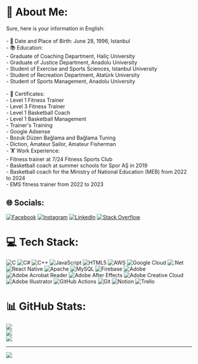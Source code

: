 # 💫 About Me:
Sure, here is your information in English:<br><br>- 🏀 Date and Place of Birth: June 28, 1996, Istanbul<br>- 📚 Education:<br>  - Graduate of Coaching Department, Haliç University<br>  - Graduate of Justice Department, Anadolu University<br>  - Student of Exercise and Sports Sciences, Istanbul University<br>  - Student of Recreation Department, Atatürk University<br>  - Student of Sports Management, Anadolu University<br><br>- 📜 Certificates:<br>  - Level 1 Fitness Trainer<br>  - Level 3 Fitness Trainer<br>  - Level 1 Basketball Coach<br>  - Level 1 Basketball Management<br>  - Trainer's Training<br>  - Google Adsense<br>  - Bozuk Düzen Bağlama and Bağlama Tuning<br>  - Diction, Amateur Sailor, Amateur Fisherman<br>- 🏋️ Work Experience:<br>  - Fitness trainer at 7/24 Fitness Sports Club<br>  - Basketball coach at summer schools for Spor AŞ in 2019<br>  - Basketball coach for the Ministry of National Education (MEB) from 2022 to 2024<br>  - EMS fitness trainer from 2022 to 2023<br>


## 🌐 Socials:
[![Facebook](https://img.shields.io/badge/Facebook-%231877F2.svg?logo=Facebook&logoColor=white)](https://facebook.com/aemreari) [![Instagram](https://img.shields.io/badge/Instagram-%23E4405F.svg?logo=Instagram&logoColor=white)](https://instagram.com/aemreari) [![LinkedIn](https://img.shields.io/badge/LinkedIn-%230077B5.svg?logo=linkedin&logoColor=white)](https://linkedin.com/in/aemreari) [![Stack Overflow](https://img.shields.io/badge/-Stackoverflow-FE7A16?logo=stack-overflow&logoColor=white)](https://stackoverflow.com/users/ahmetemreari67) 

# 💻 Tech Stack:
![C](https://img.shields.io/badge/c-%2300599C.svg?style=for-the-badge&logo=c&logoColor=white) ![C#](https://img.shields.io/badge/c%23-%23239120.svg?style=for-the-badge&logo=csharp&logoColor=white) ![C++](https://img.shields.io/badge/c++-%2300599C.svg?style=for-the-badge&logo=c%2B%2B&logoColor=white) ![JavaScript](https://img.shields.io/badge/javascript-%23323330.svg?style=for-the-badge&logo=javascript&logoColor=%23F7DF1E) ![HTML5](https://img.shields.io/badge/html5-%23E34F26.svg?style=for-the-badge&logo=html5&logoColor=white) ![AWS](https://img.shields.io/badge/AWS-%23FF9900.svg?style=for-the-badge&logo=amazon-aws&logoColor=white) ![Google Cloud](https://img.shields.io/badge/GoogleCloud-%234285F4.svg?style=for-the-badge&logo=google-cloud&logoColor=white) ![.Net](https://img.shields.io/badge/.NET-5C2D91?style=for-the-badge&logo=.net&logoColor=white) ![React Native](https://img.shields.io/badge/react_native-%2320232a.svg?style=for-the-badge&logo=react&logoColor=%2361DAFB) ![Apache](https://img.shields.io/badge/apache-%23D42029.svg?style=for-the-badge&logo=apache&logoColor=white) ![MySQL](https://img.shields.io/badge/mysql-4479A1.svg?style=for-the-badge&logo=mysql&logoColor=white) ![Firebase](https://img.shields.io/badge/firebase-a08021?style=for-the-badge&logo=firebase&logoColor=ffcd34) ![Adobe](https://img.shields.io/badge/adobe-%23FF0000.svg?style=for-the-badge&logo=adobe&logoColor=white) ![Adobe Acrobat Reader](https://img.shields.io/badge/Adobe%20Acrobat%20Reader-EC1C24.svg?style=for-the-badge&logo=Adobe%20Acrobat%20Reader&logoColor=white) ![Adobe After Effects](https://img.shields.io/badge/Adobe%20After%20Effects-9999FF.svg?style=for-the-badge&logo=Adobe%20After%20Effects&logoColor=white) ![Adobe Creative Cloud](https://img.shields.io/badge/Adobe%20Creative%20Cloud-DA1F26.svg?style=for-the-badge&logo=Adobe%20Creative%20Cloud&logoColor=white) ![Adobe Illustrator](https://img.shields.io/badge/adobe%20illustrator-%23FF9A00.svg?style=for-the-badge&logo=adobe%20illustrator&logoColor=white) ![GitHub Actions](https://img.shields.io/badge/github%20actions-%232671E5.svg?style=for-the-badge&logo=githubactions&logoColor=white) ![Git](https://img.shields.io/badge/git-%23F05033.svg?style=for-the-badge&logo=git&logoColor=white) ![Notion](https://img.shields.io/badge/Notion-%23000000.svg?style=for-the-badge&logo=notion&logoColor=white) ![Trello](https://img.shields.io/badge/Trello-%23026AA7.svg?style=for-the-badge&logo=Trello&logoColor=white)
# 📊 GitHub Stats:
![](https://github-readme-stats.vercel.app/api?username=ahmetemreari&theme=dark&hide_border=false&include_all_commits=true&count_private=true)<br/>
![](https://github-readme-streak-stats.herokuapp.com/?user=ahmetemreari&theme=dark&hide_border=false)<br/>
![](https://github-readme-stats.vercel.app/api/top-langs/?username=ahmetemreari&theme=dark&hide_border=false&include_all_commits=true&count_private=true&layout=compact)

---
[![](https://visitcount.itsvg.in/api?id=ahmetemreari&icon=0&color=0)](https://visitcount.itsvg.in)

<!-- Proudly created with GPRM ( https://gprm.itsvg.in ) -->